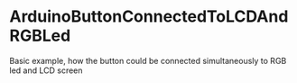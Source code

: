# ArduinoButtonConnectedToLCDAndRGBLed

Basic example, how the button could be connected simultaneously to RGB led and LCD screen
